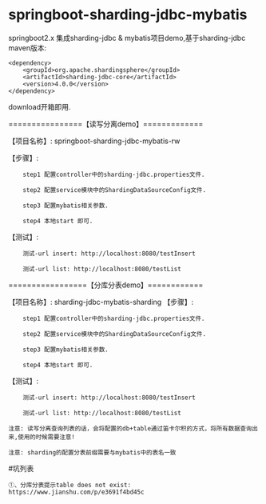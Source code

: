 # springboot-sharding-jdbc-mybatis
springboot2.x 集成sharding-jdbc &amp; mybatis项目demo,基于sharding-jdbc maven版本:

```
<dependency>
    <groupId>org.apache.shardingsphere</groupId>
    <artifactId>sharding-jdbc-core</artifactId>
    <version>4.0.0</version>
</dependency>
```

download开箱即用.

================【读写分离demo】=============

【项目名称】: springboot-sharding-jdbc-mybatis-rw

【步骤】:

        step1 配置controller中的sharding-jdbc.properties文件.

        step2 配置service模块中的ShardingDataSourceConfig文件.

        step3 配置mybatis相关参数.

        step4 本地start 即可.
【测试】:

        测试-url insert: http://localhost:8080/testInsert

        测试-url list: http://localhost:8080/testList

=================【分库分表demo】============


【项目名称】: sharding-jdbc-mybatis-sharding
【步骤】:

        step1 配置controller中的sharding-jdbc.properties文件.

        step2 配置service模块中的ShardingDataSourceConfig文件.

        step3 配置mybatis相关参数.

        step4 本地start 即可.
        
【测试】:

        测试-url insert: http://localhost:8080/testInsert

        测试-url list: http://localhost:8080/testList
 

`注意: 读写分离查询列表的话，会将配置的db+table通过笛卡尔积的方式，将所有数据查询出来,使用的时候需要注意!`

`注意: sharding的配置分表前缀需要与mybatis中的表名一致`


#坑列表

    ①、分库分表提示table does not exist: https://www.jianshu.com/p/e3691f4bd45c





